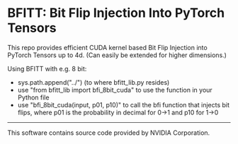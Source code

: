 # BFITT: Bit Flip Injection Into PyTorch Tensors
This repo provides efficient CUDA kernel based Bit Flip Injection into PyTorch Tensors up to 4d. (Can easily be extended for higher dimensions.)

Using BFITT with e.g. 8 bit:
- sys.path.append("../") (to where bfitt_lib.py resides)
- use "from bfitt_lib import bfi_8bit_cuda" to use the function in your Python file
- use "bfi_8bit_cuda(input, p01, p10)" to call the bfi function that injects bit flips, where p01 is the probability in decimal for 0->1 and p10 for 1->0

---
This software contains source code provided by NVIDIA Corporation.
